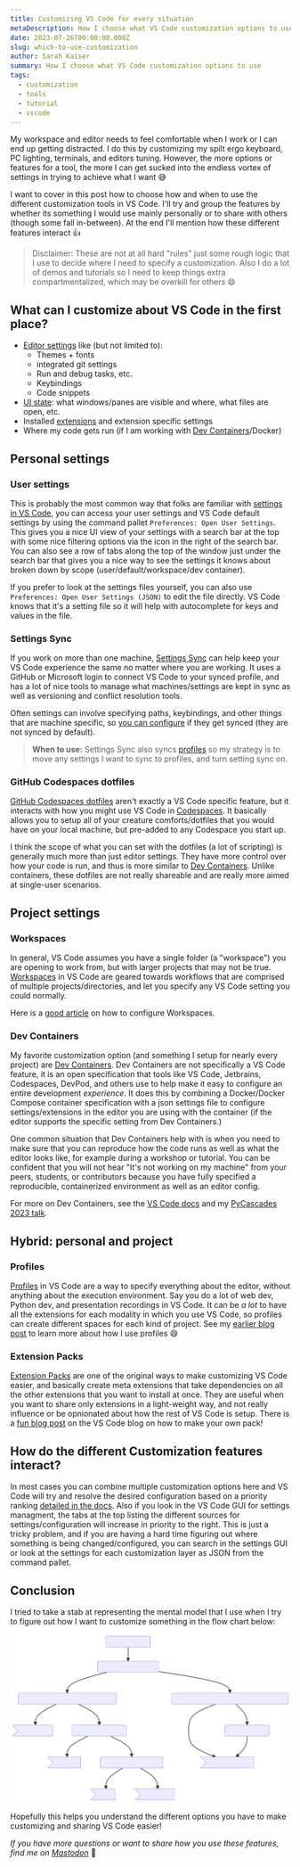 ```yaml
---
title: Customizing VS Code for every situation
metaDescription: How I choose what VS Code customization options to use
date: 2023-07-26T00:00:00.000Z
slug: which-to-use-customization
author: Sarah Kaiser
summary: How I choose what VS Code customization options to use
tags:
  - customization
  - tools
  - tutorial
  - vscode
---
```


My workspace and editor needs to feel comfortable when I work or I can end up getting distracted. I do this by customizing my spilt ergo keyboard, PC lighting, terminals, and editors tuning. However, the more options or features for a tool, the more I can get sucked into the endless vortex of settings in trying to achieve what I want 😅

I want to cover in this post how to choose how and when to use the different customization tools in VS Code. I'll try and group the features by whether its something I would use mainly personally or to share with others (though some fall in-between). At the end I'll mention how these different features interact 👍

> Disclaimer: These are not at all hard "rules" just some rough logic that I use to decide where I need to specify a customization.
> Also I do a lot of demos and tutorials so I need to keep things extra compartmentalized, which may be overkill for others 😄

## What can I customize about VS Code in the first place?

- [Editor settings](https://code.visualstudio.com/docs/getstarted/settings#_settings-editor) like (but not limited to):
  - Themes + fonts
  - integrated git settings
  - Run and debug tasks, etc.
  - Keybindings
  - Code snippets
- [UI state](https://code.visualstudio.com/docs/editor/profiles#_profile-contents): what windows/panes are visible and where, what files are open, etc. 
- Installed [extensions](https://code.visualstudio.com/docs/editor/extension-marketplace) and extension specific settings
- Where my code gets run (if I am working with [Dev Containers](https://code.visualstudio.com/docs/devcontainers/containers)/Docker)

## Personal settings

### User settings

This is probably the most common way that folks are familiar with [settings in VS Code](https://code.visualstudio.com/docs/getstarted/settings), you can access your user settings and VS Code default settings by using the command pallet `Preferences: Open User Settings`. This gives you a nice UI view of your settings with a search bar at the top with some nice filtering options via the icon in the right of the search bar. You can also see a row of tabs along the top of the window just under the search bar that gives you a nice way to see the settings it knows about broken down by scope (user/default/workspace/dev container).

If you prefer to look at the settings files yourself, you can also use `Preferences: Open User Settings (JSON)` to edit the file directly. VS Code knows that it's a setting file so it will help with autocomplete for keys and values in the file.

### Settings Sync

If you work on more than one machine, [Settings Sync](https://code.visualstudio.com/docs/editor/settings-sync) can help keep your VS Code experience the same no matter where you are working. It uses a GitHub or Microsoft login to connect VS Code to your synced profile, and has a lot of nice tools to manage what machines/settings are kept in sync as well as versioning and conflict resolution tools.

Often settings can involve specifying paths, keybindings, and other things that are machine specific, so [you can configure](https://code.visualstudio.com/docs/editor/settings-sync#_configuring-synced-data) if they get synced (they are not synced by default).

> **When to use:** Settings Sync also syncs [profiles](#profiles) so my strategy is to move any settings I want to sync to profiles, and turn setting sync on.

### GitHub Codespaces dotfiles

[GitHub Codespaces dotfiles](https://docs.github.com/en/codespaces/customizing-your-codespace/personalizing-github-codespaces-for-your-account#dotfiles) aren't exactly a VS Code specific feature, but it interacts with how you might use VS Code in [Codespaces](https://github.com/features/codespaces). It basically allows you to setup all of your creature comforts/dotfiles that you would have on your local machine, but pre-added to any Codespace you start up.

I think the scope of what you can set with the dotfiles (a lot of scripting) is generally much more than just editor settings. They have more control over how your code is run, and thus is more similar to [Dev Containers](#dev-containers). Unlike containers, these dotfiles are not really shareable and are really more aimed at single-user scenarios.

## Project settings

### Workspaces

In general, VS Code assumes you have a single folder (a "workspace") you are opening to work from, but with larger projects that may not be true. [Workspaces](https://code.visualstudio.com/docs/editor/workspaces) in VS Code are geared towards workflows that are comprised of multiple projects/directories, and let you specify any VS Code setting you could normally.

Here is a [good article](https://code.visualstudio.com/docs/getstarted/settings#_workspace-settings) on how to configure Workspaces.

### Dev Containers

My favorite customization option (and something I setup for nearly every project) are [Dev Containers](https://containers.dev). Dev Containers are not specifically a VS Code feature, it is an open specification that tools like VS Code, Jetbrains, Codespaces, DevPod, and others use to help make it easy to configure an entire development _experience_. It does this by combining a Docker/Docker Compose container specification with a json settings file to configure settings/extensions in the editor you are using with the container (if the editor supports the specific setting from Dev Containers.)

One common situation that Dev Containers help with is when you need to make sure that you can reproduce how the code runs as well as what the editor looks like, for example during a workshop or tutorial. You can be confident that you will not hear "It's not working on my machine" from your peers, students, or contributors because you have fully specified a reproducible, containerized environment as well as an editor config.

For more on Dev Containers, see the [VS Code docs](https://code.visualstudio.com/docs/devcontainers/containers) and my [PyCascades 2023 talk]().


## Hybrid: personal and project

### Profiles

[Profiles](https://code.visualstudio.com/docs/editor/profiles) in VS Code are a way to specify everything about the editor, without anything about the execution environment. Say you do a lot of web dev, Python dev, and presentation recordings in VS Code. It can be _a lot_ to have all the extensions for each modality in which you use VS Code, so profiles can create different spaces for each kind of project. See my [earlier blog post](https://www.sckaiser.com/blog/2023/02/27/vscode-profiles.html) to learn more about how I use profiles 😄

### Extension Packs

[Extension Packs](https://code.visualstudio.com/api/references/extension-manifest#extension-packs) are one of the original ways to make customizing VS Code easier, and basically create meta extensions that take dependencies on all the other extensions that you want to install at once. They are useful when you want to share only extensions in a light-weight way, and not really influence or be opnionated about how the rest of VS Code is setup. There is a [fun blog post](https://code.visualstudio.com/blogs/2017/03/07/extension-pack-roundup) on the VS Code blog on how to make your own pack!

## How do the different Customization features interact?

In most cases you can combine multiple customization options here and VS Code will try and resolve the desired configuration based on a priority ranking [detailed in the docs](https://code.visualstudio.com/docs/getstarted/settings#_settings-precedence). Also if you look in the VS Code GUI for settings managment, the tabs at the top listing the different sources for settings/configuration will increase in priority to the right. This is just a tricky problem, and if you are having a hard time figuring out where something is being changed/configured, you can search in the settings GUI or look at the settings for each customization layer as JSON from the command pallet.

## Conclusion

I tried to take a stab at representing the mental model that I use when I try to figure out how I want to customize something in the flow chart below:

![Flowchart with a sequence of questions about your VS Code usecase](/static/img/vscode-custom-flowchart.svg)

Hopefully this helps you understand the different options you have to make customizing and sharing VS Code easier!


_If you have more questions or want to share how you use these features, find me on [Mastodon](https://mathstodon.xyz/@crazy4pi314)_ 💖